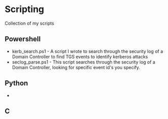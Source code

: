 # Scripting
Collection of my scripts

## Powershell
* kerb_search.ps1 - A script I wrote to search through the security log of a Domain Controller to find TGS events to identify kerberos attacks
* seclog_parse.ps1 - This script searches through the security log of a Domain Controller, looking for specific event id's you specify.

## Python
* 
## C
